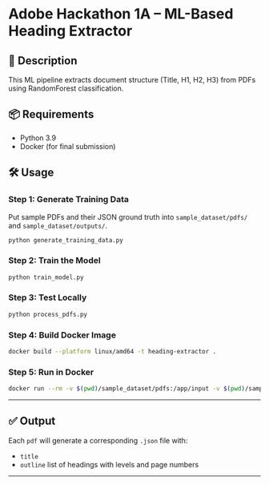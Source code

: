 # Adobe Hackathon 1A – ML-Based Heading Extractor

## 🧠 Description
This ML pipeline extracts document structure (Title, H1, H2, H3) from PDFs using RandomForest classification.

## 📦 Requirements
- Python 3.9
- Docker (for final submission)

## 🛠 Usage

### Step 1: Generate Training Data
Put sample PDFs and their JSON ground truth into `sample_dataset/pdfs/` and `sample_dataset/outputs/`.

```bash
python generate_training_data.py
```

### Step 2: Train the Model
```bash
python train_model.py
```

### Step 3: Test Locally
```bash
python process_pdfs.py
```

### Step 4: Build Docker Image
```bash
docker build --platform linux/amd64 -t heading-extractor .
```

### Step 5: Run in Docker
```bash
docker run --rm -v $(pwd)/sample_dataset/pdfs:/app/input -v $(pwd)/sample_dataset/outputs:/app/output --network none heading-extractor
```

---

## ✅ Output
Each `pdf` will generate a corresponding `.json` file with:
- `title`
- `outline` list of headings with levels and page numbers

---
